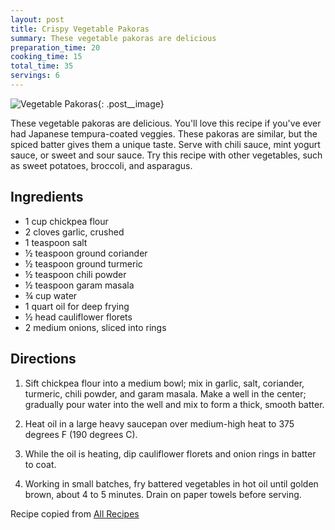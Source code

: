 ```yaml
---
layout: post
title: Crispy Vegetable Pakoras
summary: These vegetable pakoras are delicious
preparation_time: 20
cooking_time: 15
total_time: 35
servings: 6
---
```


![Vegetable Pakoras](/assets/images/vegetable-pakoras.jpeg){: .post__image}

These vegetable pakoras are delicious. You'll love this recipe if you've ever had 
Japanese tempura-coated veggies. These pakoras are similar, but the spiced batter 
gives them a unique taste. Serve with chili sauce, mint yogurt sauce, or sweet and sour sauce. 
Try this recipe with other vegetables, such as sweet potatoes, broccoli, and asparagus.

## Ingredients
- 1 cup chickpea flour
- 2 cloves garlic, crushed
- 1 teaspoon salt
- ½ teaspoon ground coriander
- ½ teaspoon ground turmeric
- ½ teaspoon chili powder
- ½ teaspoon garam masala
- ¾ cup water
- 1 quart oil for deep frying
- ½ head cauliflower florets
- 2 medium onions, sliced into rings

## Directions
1. Sift chickpea flour into a medium bowl; mix in garlic, salt, coriander, turmeric, 
chili powder, and garam masala. Make a well in the center; gradually pour water 
into the well and mix to form a thick, smooth batter.

2. Heat oil in a large heavy saucepan over medium-high heat to 375 degrees F (190 degrees C).

3. While the oil is heating, dip cauliflower florets and onion rings in batter to coat.

4. Working in small batches, fry battered vegetables in hot oil until golden brown, 
about 4 to 5 minutes. Drain on paper towels before serving.

Recipe copied from [All Recipes](https://www.allrecipes.com/recipe/23595/crispy-vegetable-pakoras/)
